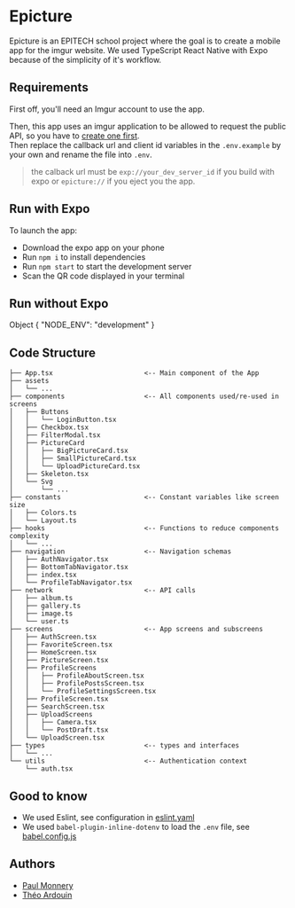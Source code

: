 # Epicture

Epicture is an EPITECH school project where the goal is to create a mobile app for the imgur website. We used TypeScript React Native with Expo because of the simplicity of it's workflow.

## Requirements

First off, you'll need an Imgur account to use the app.

Then, this app uses an imgur application to be allowed to request the public API, so you have to [create one first](https://imgur.com/account/settings/apps).  
Then replace the callback url and client id variables in the `.env.example` by your own and rename the file into `.env`.

> the calback url must be `exp://your_dev_server_id` if you build with expo or `epicture://` if you eject you the app.

## Run with Expo

To launch the app:
- Download the expo app on your phone
- Run `npm i` to install dependencies
- Run `npm start` to start the development server
- Scan the QR code displayed in your terminal

## Run without Expo

Object {
  "NODE_ENV": "development"
}

## Code Structure

```tree
├── App.tsx                       <-- Main component of the App
├── assets
│   └── ...
├── components                    <-- All components used/re-used in screens
│   ├── Buttons
│   │   └── LoginButton.tsx
│   ├── Checkbox.tsx
│   ├── FilterModal.tsx
│   ├── PictureCard
│   │   ├── BigPictureCard.tsx
│   │   ├── SmallPictureCard.tsx
│   │   └── UploadPictureCard.tsx
│   ├── Skeleton.tsx
│   └── Svg
│       └── ...
├── constants                     <-- Constant variables like screen size
│   ├── Colors.ts
│   └── Layout.ts
├── hooks                         <-- Functions to reduce components complexity
│   └── ...
├── navigation                    <-- Navigation schemas
│   ├── AuthNavigator.tsx
│   ├── BottomTabNavigator.tsx
│   ├── index.tsx
│   └── ProfileTabNavigator.tsx
├── network                       <-- API calls
│   ├── album.ts
│   ├── gallery.ts
│   ├── image.ts
│   └── user.ts
├── screens                       <-- App screens and subscreens
│   ├── AuthScreen.tsx
│   ├── FavoriteScreen.tsx
│   ├── HomeScreen.tsx
│   ├── PictureScreen.tsx
│   ├── ProfileScreens
│   │   ├── ProfileAboutScreen.tsx
│   │   ├── ProfilePostsScreen.tsx
│   │   └── ProfileSettingsScreen.tsx
│   ├── ProfileScreen.tsx
│   ├── SearchScreen.tsx
│   ├── UploadScreens
│   │   ├── Camera.tsx
│   │   └── PostDraft.tsx
│   └── UploadScreen.tsx
├── types                         <-- types and interfaces
│   └── ...
└── utils                         <-- Authentication context
    └── auth.tsx
```

## Good to know

- We used Eslint, see configuration in [eslint.yaml](./.eslintrc.yaml)
- We used `babel-plugin-inline-dotenv` to load the `.env` file, see [babel.config.js](./babel.config.js)


## Authors
- [Paul Monnery](https://github.com/PaulMonnery)
- [Théo Ardouin](https://github.com/Qwexta)